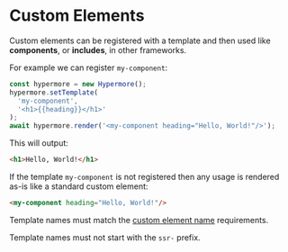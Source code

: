 # Custom Elements

Custom elements can be registered with a template and then used like **components**, or **includes**, in other frameworks.

For example we can register `my-component`:

```javascript
const hypermore = new Hypermore();
hypermore.setTemplate(
  'my-component',
  '<h1>{{heading}}</h1>'
);
await hypermore.render('<my-component heading="Hello, World!"/>');
```

This will output:

```html
<h1>Hello, World!</h1>
```

If the template `my-component` is not registered then any usage is rendered as-is like a standard custom element:

```html
<my-component heading="Hello, World!"/>
```

Template names must match the [custom element name](https://html.spec.whatwg.org/multipage/custom-elements.html#valid-custom-element-name) requirements.

Template names must not start with the `ssr-` prefix.
